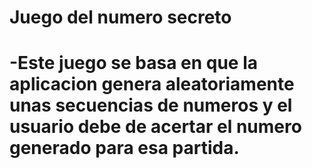 <h1>Juego del numero secreto<h1>
-Este juego se basa en que la aplicacion genera aleatoriamente unas secuencias de numeros y el usuario debe de acertar el numero generado para esa partida.
